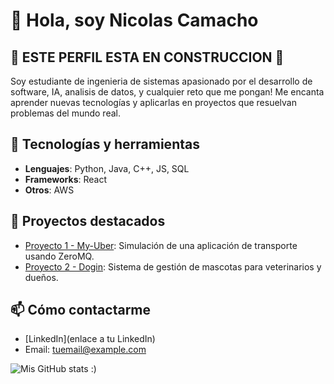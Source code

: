 # 👋 Hola, soy Nicolas Camacho
## 🚧 ESTE PERFIL ESTA EN CONSTRUCCION 🚧

Soy estudiante de ingenieria de sistemas apasionado por el desarrollo de software, IA, analisis de datos, y cualquier reto que me pongan! Me encanta aprender nuevas tecnologías y aplicarlas en proyectos que resuelvan problemas del mundo real.

## 🚀 Tecnologías y herramientas
- **Lenguajes**: Python, Java, C++, JS, SQL
- **Frameworks**: React
- **Otros**: AWS

## 🌟 Proyectos destacados
- [Proyecto 1 - My-Uber](enlace): Simulación de una aplicación de transporte usando ZeroMQ.
- [Proyecto 2 - Dogin](enlace): Sistema de gestión de mascotas para veterinarios y dueños.

## 📫 Cómo contactarme
- [LinkedIn](enlace a tu LinkedIn)
- Email: [tuemail@example.com](mailto:tuemail@example.com)


![Mis GitHub stats :)](https://github-readme-stats.vercel.app/api?username=nicocamachoa&show_icons=true)
